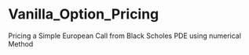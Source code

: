 # Vanilla_Option_Pricing
Pricing a Simple European Call from Black Scholes PDE using numerical Method
